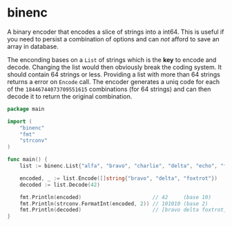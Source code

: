 # binenc

A binary encoder that encodes a slice of strings into a int64. This is useful if you need to persist a combination of options and can *not* afford to save an array in database.

The enconding bases on a `List` of strings which is the **key** to encode and decode. Changing the list would then obviously break the coding system. It should contain 64 strings or less. Providing a list with more than 64 strings returns a error on `Encode` call. The encoder generates a uniq code for each of the `18446744073709551615` combinations (for  64 strings) and can then decode it to return the original combination.

```go
package main

import (
	"binenc"
	"fmt"
	"strconv"
)

func main() {
	list := binenc.List{"alfa", "bravo", "charlie", "delta", "echo", "foxtrot", "golf"}

	encoded, _ := list.Encode([]string{"bravo", "delta", "foxtrot"})
	decoded := list.Decode(42)

	fmt.Println(encoded)                       // 42     (base 10)
	fmt.Println(strconv.FormatInt(encoded, 2)) // 101010 (base 2)
	fmt.Println(decoded)                       // [bravo delta foxtrot]
}
```